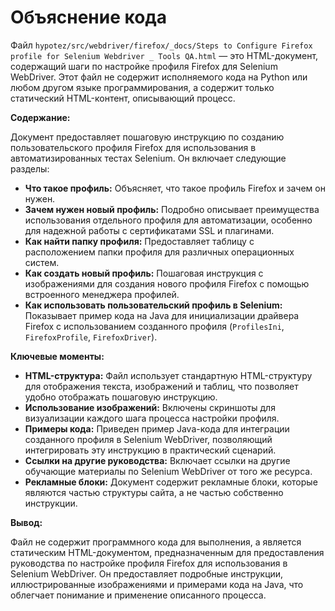 # Объяснение кода

Файл `hypotez/src/webdriver/firefox/_docs/Steps to Configure Firefox profile for Selenium Webdriver _ Tools QA.html` — это HTML-документ, содержащий шаги по настройке профиля Firefox для Selenium WebDriver.  Этот файл не содержит исполняемого кода на Python или любом другом языке программирования, а содержит только статический HTML-контент, описывающий процесс.

**Содержание:**

Документ предоставляет пошаговую инструкцию по созданию пользовательского профиля Firefox для использования в автоматизированных тестах Selenium.  Он включает следующие разделы:

* **Что такое профиль:** Объясняет, что такое профиль Firefox и зачем он нужен.
* **Зачем нужен новый профиль:** Подробно описывает преимущества использования отдельного профиля для автоматизации, особенно для надежной работы с сертификатами SSL и плагинами.
* **Как найти папку профиля:**  Предоставляет таблицу с расположением папки профиля для различных операционных систем.
* **Как создать новый профиль:**  Пошаговая инструкция с изображениями для создания нового профиля Firefox с помощью встроенного менеджера профилей.
* **Как использовать пользовательский профиль в Selenium:**  Показывает пример кода на Java для инициализации драйвера Firefox с использованием созданного профиля (`ProfilesIni`, `FirefoxProfile`, `FirefoxDriver`).

**Ключевые моменты:**

* **HTML-структура:**  Файл использует стандартную HTML-структуру для отображения текста, изображений и таблиц, что позволяет удобно отображать пошаговую инструкцию.
* **Использование изображений:**  Включены скриншоты для визуализации каждого шага процесса настройки профиля.
* **Примеры кода:**  Приведен пример Java-кода для интеграции созданного профиля в Selenium WebDriver, позволяющий интегрировать эту инструкцию в практический сценарий.
* **Ссылки на другие руководства:**  Включает ссылки на другие обучающие материалы по Selenium WebDriver от того же ресурса.
* **Рекламные блоки:**  Документ содержит рекламные блоки, которые являются частью структуры сайта, а не частью собственно инструкции.

**Вывод:**

Файл не содержит программного кода для выполнения, а является статическим HTML-документом, предназначенным для предоставления руководства по настройке профиля Firefox для использования в Selenium WebDriver. Он предоставляет подробные инструкции, иллюстрированные изображениями и примерами кода на Java, что облегчает понимание и применение описанного процесса.